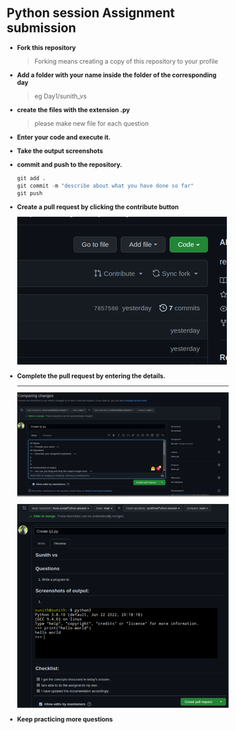# Python session Assignment submission

- **Fork this repository**
    
    > Forking means creating a copy of this repository to your profile
    > 
- **Add a folder with your name inside the folder of the corresponding day**
    
    > eg    Day1/sunith_vs
    > 
- **create the files with the extension .py**
    
    > please make new file for each question
    > 
- **Enter your code and execute it.**
- **Take the output screenshots**
- **commit and push to the repository.**
    
    ```python
    git add .
    git commit -m "describe about what you have done so far"
    git push
    ```
    
- **Create a pull request by clicking the contribute button**
    
    ![Untitled](images/Untitled.png)
    
- **Complete the pull request by entering the details.**
    
     ****
    
    ![Untitled](images/Untitled%201.png)
    
    ![Untitled](images/Untitled%202.png)
    
- **Keep practicing more questions**
